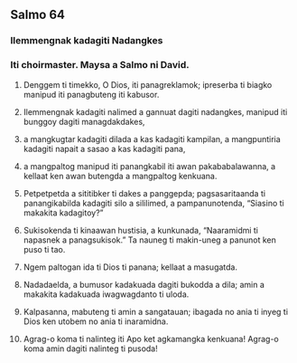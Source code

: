 Salmo 64
--------

### Ilemmengnak kadagiti Nadangkes

### Iti choirmaster. Maysa a Salmo ni David.

1. Denggem ti timekko, O Dios, iti panagreklamok;
   ipreserba ti biagko manipud iti panagbuteng iti kabusor.
2. Ilemmengnak kadagiti nalimed a gannuat dagiti nadangkes, manipud iti bunggoy dagiti managdakdakes,
3. a mangkugtar kadagiti dilada a kas kadagiti kampilan, a mangpuntiria kadagiti napait a sasao a kas kadagiti pana,
4. a mangpaltog manipud iti panangkabil iti awan pakababalawanna, a kellaat ken awan butengda a mangpaltog kenkuana.
5. Petpetpetda a sititibker ti dakes a panggepda;
   pagsasaritaanda ti panangikabilda kadagiti silo a sililimed, a pampanunotenda, “Siasino ti makakita kadagitoy?”
6. Sukisokenda ti kinaawan hustisia, a kunkunada, “Naaramidmi ti napasnek a panagsukisok.”
   Ta nauneg ti makin-uneg a panunot ken puso ti tao.

7. Ngem paltogan ida ti Dios ti panana;
   kellaat a masugatda.
8. Nadadaelda, a bumusor kadakuada dagiti bukodda a dila;
   amin a makakita kadakuada iwagwagdanto ti uloda.
9. Kalpasanna, mabuteng ti amin a sangatauan; ibagada no ania ti inyeg ti Dios
   ken utobem no ania ti inaramidna.

10. Agrag-o koma ti nalinteg iti Apo
    ket agkamangka kenkuana!
    Agrag-o koma amin dagiti nalinteg ti pusoda!